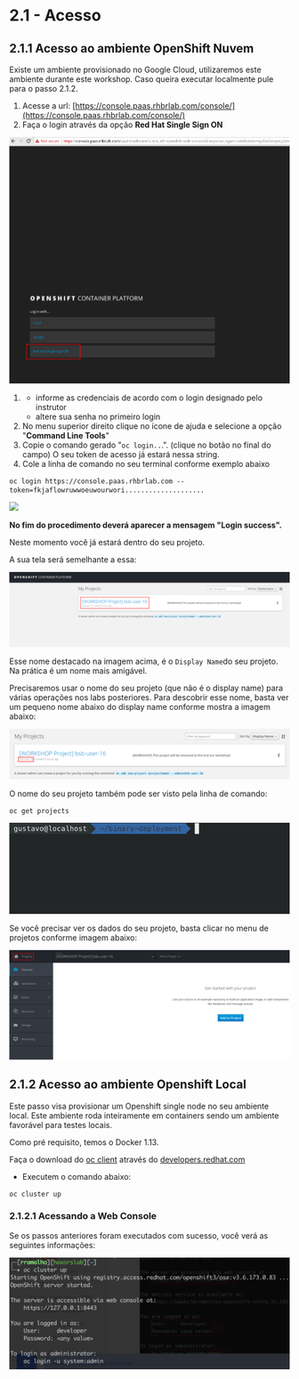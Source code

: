 # 2.1 - Acesso

## 2.1.1 Acesso ao ambiente OpenShift Nuvem

Existe um ambiente provisionado no Google Cloud, utilizaremos este ambiente durante este workshop. Caso queira executar localmente pule para o passo 2.1.2.

1. Acesse a url: [https://console.paas.rhbrlab.com/console/](https://console.paas.rhbrlab.com/console/)
2. Faça o login através da opção **Red Hat Single Sign ON**

![](../.gitbook/assets/selection_207%20%281%29.png)

1. * informe as credenciais de acordo com o login designado pelo instrutor
   * altere sua senha no primeiro login 
2. No menu superior direito clique no ícone de ajuda e selecione a opção "**Command Line Tools**"
3. Copie o comando gerado "`oc login..`.". \(clique no botão no final do campo\) O seu token de acesso já estará nessa string.
4. Cole a linha de comando no seu terminal conforme exemplo abaixo

```text
oc login https://console.paas.rhbrlab.com --token=fkjaflowruwwoeuwourwori....................
```

![](../.gitbook/assets/command-line-gui%20%281%29.gif)

**No fim do procedimento deverá aparecer a mensagem "Login success".**

Neste momento você já estará dentro do seu projeto.

A sua tela será semelhante a essa:

![](../.gitbook/assets/selection_202%20%281%29.png)

Esse nome destacado na imagem acima, é o `Display Name`do seu projeto. Na prática é um nome mais amigável.

Precisaremos usar o nome do seu projeto \(que não é o display name\) para várias operações nos labs posteriores. Para descobrir esse nome, basta ver um pequeno nome abaixo do display name conforme mostra a imagem abaixo:

![](../.gitbook/assets/selection_203.png)

O nome do seu projeto também pode ser visto pela linha de comando:

```text
oc get projects
```

![](../.gitbook/assets/oc-get-projects.gif)

Se você precisar ver os dados do seu projeto, basta clicar no menu de projetos conforme imagem abaixo:

![](../.gitbook/assets/selection_204.png)

## 2.1.2 Acesso ao ambiente Openshift Local

Este passo visa provisionar um Openshift single node no seu ambiente local. Este ambiente roda inteiramente em containers sendo um ambiente favorável para testes locais.

Como pré requisito, temos o Docker 1.13.

Faça o download do [oc client](https://developers.redhat.com/products/openshift/download/) através do [developers.redhat.com](https://developers.redhat.com/products/openshift/download/)

* Executem o comando abaixo:

```text
oc cluster up
```

### 2.1.2.1 Acessando a Web Console

Se os passos anteriores foram executados com sucesso, você verá as seguintes informações:

![](../.gitbook/assets/oc-cluster-up.png)

